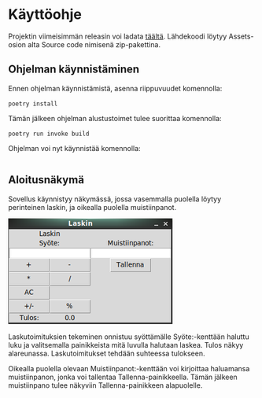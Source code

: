 # Käyttöohje

Projektin viimeisimmän releasin voi ladata [täältä](https://github.com/suomalainenmari/ot-harjoitustyo2021/releases). Lähdekoodi löytyy Assets-osion alta Source code nimisenä zip-pakettina.

## Ohjelman käynnistäminen

Ennen ohjelman käynnistämistä, asenna riippuvuudet komennolla:
```
poetry install
```

Tämän jälkeen ohjelman alustustoimet tulee suorittaa komennolla:
```
poetry run invoke build
```

Ohjelman voi nyt käynnistää komennolla:
```poetry run invoke start
```

## Aloitusnäkymä

Sovellus käynnistyy näkymässä, jossa vasemmalla puolella löytyy perinteinen laskin, ja oikealla puolella muistiinpanot.

![Aloitusnäkymä](kuvat/aloitusnakyma.png)

Laskutoimituksien tekeminen onnistuu syöttämälle Syöte:-kenttään haluttu luku ja valitsemalla painikkeista mitä luvulla halutaan laskea. Tulos näkyy alareunassa. Laskutoimitukset tehdään suhteessa tulokseen.

Oikealla puolella olevaan Muistiinpanot:-kenttään voi kirjoittaa haluamansa muistiinpanon, jonka voi tallentaa Tallenna-painikkeella. Tämän jälkeen muistiinpano tulee näkyviin Tallenna-painikkeen alapuolelle.



